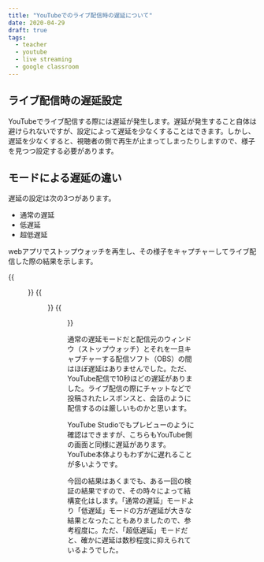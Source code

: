 ```yaml
---
title: "YouTubeでのライブ配信時の遅延について"
date: 2020-04-29
draft: true
tags: 
  - teacher
  - youtube
  - live streaming
  - google classroom
---
```


## ライブ配信時の遅延設定
YouTubeでライブ配信する際には遅延が発生します。遅延が発生すること自体は避けられないですが、設定によって遅延を少なくすることはできます。しかし、遅延を少なくすると、視聴者の側で再生が止まってしまったりしますので、様子を見つつ設定する必要があります。

## モードによる遅延の違い
遅延の設定は次の3つがあります。

- 通常の遅延
- 低遅延
- 超低遅延

webアプリでストップウォッチを再生し、その様子をキャプチャーしてライブ配信した際の結果を示します。

{{<figure src="mode1.png" title="「通常の遅延」モード" class="center">}}
{{<figure src="mode2.png" title="「低遅延」モード" class="center">}}
{{<figure src="mode3.png" title="「超低遅延」モード" class="center">}}


通常の遅延モードだと配信元のウィンドウ（ストップウォッチ）とそれを一旦キャプチャーする配信ソフト（OBS）の間はほぼ遅延はありませんでした。ただ、YouTube配信で10秒ほどの遅延がありました。ライブ配信の際にチャットなどで投稿されたレスポンスと、会話のように配信するのは厳しいものかと思います。

YouTube Studioでもプレビューのように確認はできますが、こちらもYouTube側の画面と同様に遅延があります。YouTube本体よりもわずかに遅れることが多いようです。

今回の結果はあくまでも、ある一回の検証の結果ですので、その時々によって結構変化はします。「通常の遅延」モードより「低遅延」モードの方が遅延が大きな結果となったこともありましたので、参考程度に。ただ、「超低遅延」モードだと、確かに遅延は数秒程度に抑えられているようでした。


